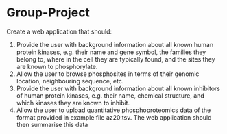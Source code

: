 # Group-Project
Create a web application that should:
1. Provide the user with background information about all known human protein kinases, e.g. their
name and gene symbol, the families they belong to, where in the cell they are typically found, and
the sites they are known to phosphorylate.
2. Allow the user to browse phosphosites in terms of their genomic location, neighbouring sequence,
etc.
3. Provide the user with background information about all known inhibitors of human protein
kinases, e.g. their name, chemical structure, and which kinases they are known to inhibit.
4. Allow the user to upload quantitative phosphoproteomics data of the format provided in example
file az20.tsv. The web application should then summarise this data 
